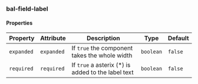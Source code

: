 ### bal-field-label


#### Properties

| Property   | Attribute  | Description                                        | Type      | Default |
| ---------- | ---------- | -------------------------------------------------- | --------- | ------- |
| `expanded` | `expanded` | If `true` the component takes the whole width      | `boolean` | `false` |
| `required` | `required` | If `true` a asterix (*) is added to the label text | `boolean` | `false` |

